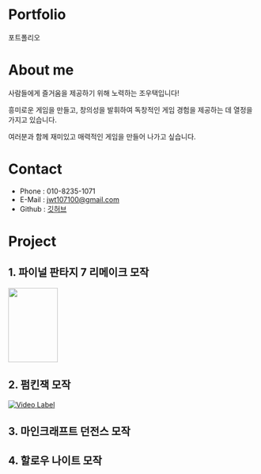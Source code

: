 # Portfolio
포트폴리오

# About me
사람들에게 즐거움을 제공하기 위해 노력하는 조우택입니다!

흥미로운 게임을 만들고, 창의성을 발휘하여 독창적인 게임 경험을 제공하는 데 열정을 가지고 있습니다. 

여러분과 함께 재미있고 매력적인 게임을 만들어 나가고 싶습니다.

# Contact
* Phone  : 010-8235-1071
* E-Mail : jwt107100@gmail.com
* Github : [깃허브](https://github.com/WOOTAEKJO, "깃허브")

# Project
## 1. 파이널 판타지 7 리메이크 모작
[<img src=http://img.youtube.com/vi/oPwEHSDcpRA/0.jpg width = "100" height="150"/>](https://www.youtube.com/watch?v=oPwEHSDcpRA)

## 2. 펌킨잭 모작
[![Video Label](http://img.youtube.com/vi/J6LO7nQVhc0/0.jpg)](https://www.youtube.com/watch?v=J6LO7nQVhc0)
## 3. 마인크래프트 던전스 모작
## 4. 할로우 나이트 모작
